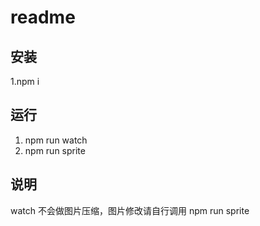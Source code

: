 # readme

## 安装

1.npm i

## 运行

1. npm run watch
2. npm run sprite

## 说明

watch 不会做图片压缩，图片修改请自行调用 npm run sprite